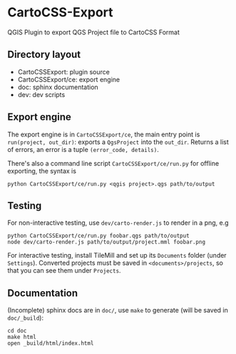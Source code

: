 # CartoCSS-Export

QGIS Plugin to export QGS Project file to CartoCSS Format


## Directory layout

- CartoCSSExport: plugin source
- CartoCSSExport/ce: export engine
- doc: sphinx documentation
- dev: dev scripts

## Export engine

The export engine is in `CartoCSSExport/ce`, the main entry point is `run(project, out_dir)`: exports a `QgsProject` into the `out_dir`.
Returns a list of errors, an error is a tuple `(error_code, details)`.

There's also a command line script `CartoCSSExport/ce/run.py` for offline exporting, the syntax is

    python CartoCSSExport/ce/run.py <qgis project>.qgs path/to/output

## Testing

For non-interactive testing, use `dev/carto-render.js` to render in a png, e.g

    python CartoCSSExport/ce/run.py foobar.qgs path/to/output
    node dev/carto-render.js path/to/output/project.mml foobar.png

For interactive testing, install TileMill and set up its `Documents` folder (under `Settings`).
Converted projects must be saved in `<documents>/projects`, so that you can see them under `Projects`.

## Documentation

(Incomplete) sphinx docs are in `doc/`, use `make` to generate (will be saved in `doc/_build`):

    cd doc
    make html
    open _build/html/index.html


